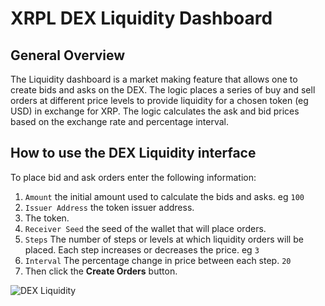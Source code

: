 # XRPL DEX Liquidity Dashboard

## General Overview

The Liquidity dashboard is a market making feature that allows one to create bids and asks on the DEX. The logic places a series of buy and sell orders at different price levels to provide liquidity for a chosen token (eg USD) in exchange for XRP. The logic calculates the ask and bid prices based on the exchange rate and percentage interval.

## How to use the DEX Liquidity interface

To place bid and ask orders enter the following information:

1. `Amount` the initial amount used to calculate the bids and asks. eg `100`
2. `Issuer Address` the token issuer address.
3.  The token.
4. `Receiver Seed` the seed of the wallet that will place orders.
5. `Steps` The number of steps or levels at which liquidity orders will be placed. Each step increases or decreases the price. eg `3`
6. `Interval` The percentage change in price between each step. `20`
7. Then click the **Create Orders** button.

![DEX Liquidity](/images_dex_liquidity/dex_liquidity.png)

